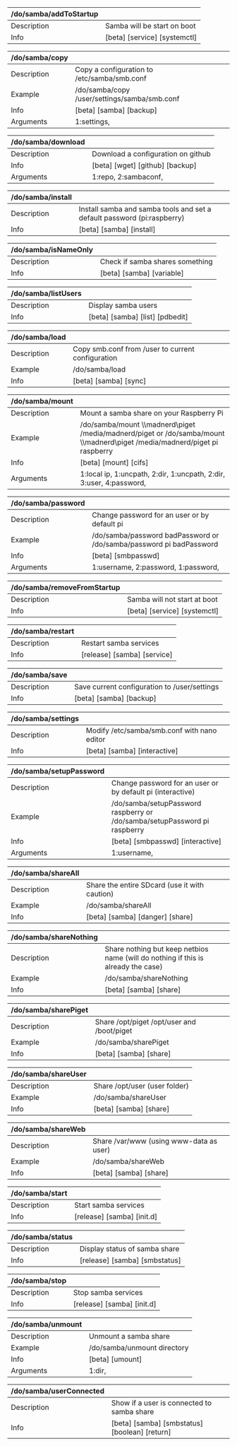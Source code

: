 | /do/samba/addToStartup   |                              |
|:-------------------------|:-----------------------------|
| Description              | Samba will be start on boot  |
| Info                     | [beta] [service] [systemctl] |

| /do/samba/copy   |                                              |
|:-----------------|:---------------------------------------------|
| Description      | Copy a configuration to /etc/samba/smb.conf  |
| Example          | /do/samba/copy /user/settings/samba/smb.conf |
| Info             | [beta] [samba] [backup]                      |
| Arguments        | 1:settings,                                  |

| /do/samba/download   |                                    |
|:---------------------|:-----------------------------------|
| Description          | Download a configuration on github |
| Info                 | [beta] [wget] [github] [backup]    |
| Arguments            | 1:repo, 2:sambaconf,               |

| /do/samba/install   |                                                                         |
|:--------------------|:------------------------------------------------------------------------|
| Description         | Install samba and samba tools and set a default password (pi:raspberry) |
| Info                | [beta] [samba] [install]                                                |

| /do/samba/isNameOnly   |                                 |
|:-----------------------|:--------------------------------|
| Description            | Check if samba shares something |
| Info                   | [beta] [samba] [variable]       |

| /do/samba/listUsers   |                                 |
|:----------------------|:--------------------------------|
| Description           | Display samba users             |
| Info                  | [beta] [samba] [list] [pdbedit] |

| /do/samba/load   |                                                   |
|:-----------------|:--------------------------------------------------|
| Description      | Copy smb.conf from /user to current configuration |
| Example          | /do/samba/load                                    |
| Info             | [beta] [samba] [sync]                             |

| /do/samba/mount   |                                                                                                                                 |
|:------------------|:--------------------------------------------------------------------------------------------------------------------------------|
| Description       | Mount a samba share on your Raspberry Pi                                                                                        |
| Example           | /do/samba/mount \\\\madnerd\\piget /media/madnerd/piget or /do/samba/mount \\\\madnerd\\piget /media/madnerd/piget pi raspberry |
| Info              | [beta] [mount] [cifs]                                                                                                           |
| Arguments         | 1:local  ip, 1:uncpath, 2:dir, 1:uncpath, 2:dir, 3:user, 4:password,                                                            |

| /do/samba/password   |                                                                     |
|:---------------------|:--------------------------------------------------------------------|
| Description          | Change password for an user or by default pi                        |
| Example              | /do/samba/password badPassword or /do/samba/password pi badPassword |
| Info                 | [beta] [smbpasswd]                                                  |
| Arguments            | 1:username, 2:password, 1:password,                                 |

| /do/samba/removeFromStartup   |                              |
|:------------------------------|:-----------------------------|
| Description                   | Samba will not start at boot |
| Info                          | [beta] [service] [systemctl] |

| /do/samba/restart   |                             |
|:--------------------|:----------------------------|
| Description         | Restart samba services      |
| Info                | [release] [samba] [service] |

| /do/samba/save   |                                              |
|:-----------------|:---------------------------------------------|
| Description      | Save current configuration to /user/settings |
| Info             | [beta] [samba] [backup]                      |

| /do/samba/settings   |                                             |
|:---------------------|:--------------------------------------------|
| Description          | Modify /etc/samba/smb.conf with nano editor |
| Info                 | [beta] [samba] [interactive]                |

| /do/samba/setupPassword   |                                                                           |
|:--------------------------|:--------------------------------------------------------------------------|
| Description               | Change password for an user or by default pi (interactive)                |
| Example                   | /do/samba/setupPassword raspberry or /do/samba/setupPassword pi raspberry |
| Info                      | [beta] [smbpasswd] [interactive]                                          |
| Arguments                 | 1:username,                                                               |

| /do/samba/shareAll   |                                               |
|:---------------------|:----------------------------------------------|
| Description          | Share the entire SDcard (use it with caution) |
| Example              | /do/samba/shareAll                            |
| Info                 | [beta] [samba] [danger] [share]               |

| /do/samba/shareNothing   |                                                                                   |
|:-------------------------|:----------------------------------------------------------------------------------|
| Description              | Share nothing but keep netbios name (will do nothing if this is already the case) |
| Example                  | /do/samba/shareNothing                                                            |
| Info                     | [beta] [samba] [share]                                                            |

| /do/samba/sharePiget   |                                            |
|:-----------------------|:-------------------------------------------|
| Description            | Share /opt/piget /opt/user and /boot/piget |
| Example                | /do/samba/sharePiget                       |
| Info                   | [beta] [samba] [share]                     |

| /do/samba/shareUser   |                               |
|:----------------------|:------------------------------|
| Description           | Share /opt/user (user folder) |
| Example               | /do/samba/shareUser           |
| Info                  | [beta] [samba] [share]        |

| /do/samba/shareWeb   |                                         |
|:---------------------|:----------------------------------------|
| Description          | Share /var/www (using www-data as user) |
| Example              | /do/samba/shareWeb                      |
| Info                 | [beta] [samba] [share]                  |

| /do/samba/start   |                            |
|:------------------|:---------------------------|
| Description       | Start samba services       |
| Info              | [release] [samba] [init.d] |

| /do/samba/status   |                               |
|:-------------------|:------------------------------|
| Description        | Display status of samba share |
| Info               | [release] [samba] [smbstatus] |

| /do/samba/stop   |                            |
|:-----------------|:---------------------------|
| Description      | Stop samba services        |
| Info             | [release] [samba] [init.d] |

| /do/samba/unmount   |                             |
|:--------------------|:----------------------------|
| Description         | Unmount a samba share       |
| Example             | /do/samba/unmount directory |
| Info                | [beta] [umount]             |
| Arguments           | 1:dir,                      |

| /do/samba/userConnected   |                                               |
|:--------------------------|:----------------------------------------------|
| Description               | Show if a user is connected to samba share    |
| Info                      | [beta] [samba] [smbstatus] [boolean] [return] |

